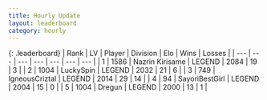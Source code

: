 ```yaml
---
title: Hourly Update
layout: leaderboard
category: hourly
---
```


{: .leaderboard}
| Rank | LV | Player | Division | Elo | Wins | Losses |
| --- | --- | --- | --- | --- | --- | --- |
| <span data-change="0">1</span> | 1586 | <span title="ID: 315148">Nazrin Kirisame</span> | LEGEND | <span data-change="15">2084</span> | <span data-change="3">19</span> | <span data-change="0">3</span> |
| <span data-change="0">2</span> | 1004 | <span title="ID: 498412">LuckySpin</span> | LEGEND | <span data-change="0">2032</span> | <span data-change="0">21</span> | <span data-change="0">6</span> |
| <span data-change="0">3</span> | 749 | <span title="ID: 69018">IgneousCriztal</span> | LEGEND | <span data-change="0">2014</span> | <span data-change="0">29</span> | <span data-change="0">14</span> |
| <span data-change="0">4</span> | 94 | <span title="ID: 543618">SayoriBestGirl</span> | LEGEND | <span data-change="0">2004</span> | <span data-change="0">15</span> | <span data-change="0">0</span> |
| <span data-change="0">5</span> | 1004 | <span title="ID: 337810">Dregun</span> | LEGEND | <span data-change="0">2000</span> | <span data-change="0">13</span> | <span data-change="0">1</span> |